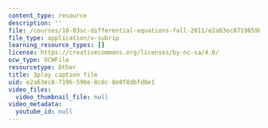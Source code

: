 ```yaml
---
content_type: resource
description: ''
file: /courses/18-03sc-differential-equations-fall-2011/e2a63ec87196590e8c8c8e0f8dbfd8e1_SioXozu-Loo.vtt
file_type: application/x-subrip
learning_resource_types: []
license: https://creativecommons.org/licenses/by-nc-sa/4.0/
ocw_type: OCWFile
resourcetype: Other
title: 3play caption file
uid: e2a63ec8-7196-590e-8c8c-8e0f8dbfd8e1
video_files:
  video_thumbnail_file: null
video_metadata:
  youtube_id: null
---
```

